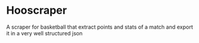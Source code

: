 # Hooscraper
A scraper for basketball that extract points and stats of a match and export it in a very well structured json
